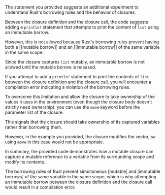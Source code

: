 The statement you provided suggests an additional experiment to understand Rust's borrowing rules and the behavior of closures:

Between the closure definition and the closure call, the code suggests adding a `println!` statement that attempts to print the content of `list` using an immutable borrow. 

However, this is not allowed because Rust's borrowing rules prevent having both a [[mutable borrow]] and an [[immutable borrow]] of the same variable in the same scope. 

Since the closure captures `list` mutably, an immutable borrow is not allowed until the mutable borrow is released.

If you attempt to add a `println!` statement to print the contents of `list` between the closure definition and the closure call, you will encounter a compilation error indicating a violation of the borrowing rules.

To overcome this limitation and allow the closure to take ownership of the values it uses in the environment (even though the closure body doesn't strictly need ownership), you can use the `move` keyword before the parameter list of the closure. 

This signals that the closure should take ownership of its captured variables rather than borrowing them. 

However, in the example you provided, the closure modifies the vector, so using `move` in this case would not be appropriate.

In summary, the provided code demonstrates how a mutable closure can capture a mutable reference to a variable from its surrounding scope and modify its contents. 

The borrowing rules of Rust prevent simultaneous [mutable] and [immutable borrows] of the same variable in the same scope, which is why attempting an immutable borrow between the closure definition and the closure call would result in a compilation error.